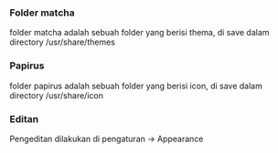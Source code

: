 ### Folder matcha

folder matcha adalah sebuah folder yang berisi thema, di save dalam directory
/usr/share/themes

### Papirus

folder papirus adalah sebuah folder yang berisi icon, di save dalam directory
/usr/share/icon

### Editan

Pengeditan dilakukan di pengaturan -> Appearance 
